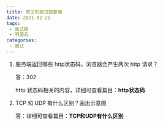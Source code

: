 ```yaml
---
title: 常见的面试题整理
date: 2021-02-21
tags:
 - 面试题
 - 明源云
categories:
 - 面试
---
```


1. 服务端返回哪些 http状态码，浏览器会产生两次 http 请求？

   答：302

   http 状态码相关的内容，详细可查看篇目：**http状态码**

2. TCP 和 UDP 有什么区别？画出示意图

   答：详细可查看篇目：**TCP和UDP有什么区别**

